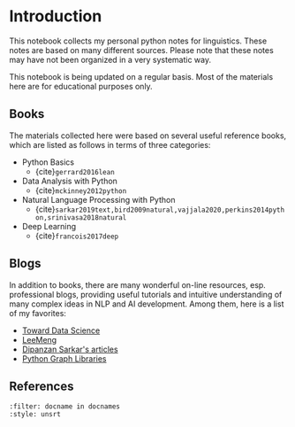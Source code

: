 Introduction
============================

This notebook collects my personal python notes for linguistics. These notes are based on many different sources. Please note that these notes may have not been organized in a very systematic way.

This notebook is being updated on a regular basis. Most of the materials here are for educational purposes only.



## Books


The materials collected here were based on several useful reference books, which are listed as follows in terms of three categories:

- Python Basics
    - {cite}`gerrard2016lean`
- Data Analysis with Python
    - {cite}`mckinney2012python`
- Natural Language Processing with Python
    - {cite}`sarkar2019text,bird2009natural,vajjala2020,perkins2014python,srinivasa2018natural`
- Deep Learning
    - {cite}`francois2017deep`
    
## Blogs

In addition to books, there are many wonderful on-line resources, esp. professional blogs, providing useful tutorials and intuitive understanding of many complex ideas in NLP and AI development. Among them, here is a list of my favorites:

- [Toward Data Science](https://towardsdatascience.com/)
- [LeeMeng](https://leemeng.tw/)
- [Dipanzan Sarkar's articles](https://towardsdatascience.com/@dipanzan.sarkar)
- [Python Graph Libraries](https://python-graph-gallery.com/)


## References

```{bibliography} book.bib
:filter: docname in docnames
:style: unsrt
```
